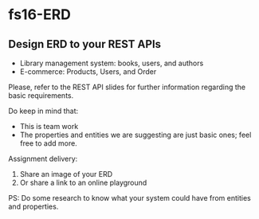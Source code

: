 # fs16-ERD

## Design ERD to your REST APIs

- Library management system: books, users, and authors
- E-commerce: Products, Users, and Order

Please, refer to the REST API slides for further information regarding the basic requirements.

Do keep in mind that:
- This is team work 
- The properties and entities we are suggesting are just basic ones; feel free to add more.

Assignment delivery:

1. Share an image of your ERD
2. Or share a link to an online playground

PS: Do some research to know what your system could have from entities and properties.
